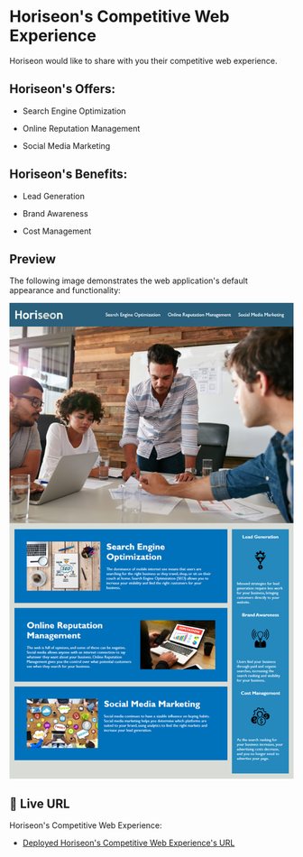 # Horiseon's Competitive Web Experience

Horiseon would like to share with you their competitive web experience.

## Horiseon's Offers:

* Search Engine Optimization

* Online Reputation Management

* Social Media Marketing

## Horiseon's Benefits:

* Lead Generation

* Brand Awareness

* Cost Management

## Preview

The following image demonstrates the web application's default appearance and functionality:

![Screenshot of live URL](./assets/images/webpage-demo.jpg)


## 📝 Live URL

Horiseon's Competitive Web Experience: 

* [Deployed Horiseon's Competitive Web Experience's URL](https://kcaseychamberlain.github.io/Horiseon-Competitive-Web-Experience/)
